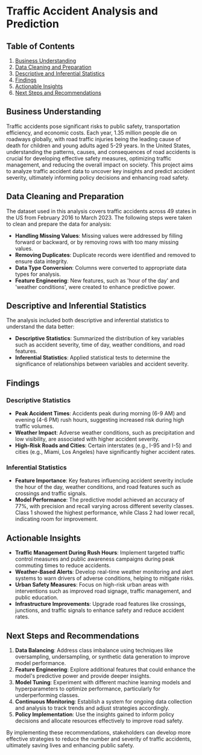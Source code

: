 # Traffic Accident Analysis and Prediction

## Table of Contents
1. [Business Understanding](#business-understanding)
2. [Data Cleaning and Preparation](#data-cleaning-and-preparation)
3. [Descriptive and Inferential Statistics](#descriptive-and-inferential-statistics)
4. [Findings](#findings)
5. [Actionable Insights](#actionable-insights)
6. [Next Steps and Recommendations](#next-steps-and-recommendations)

## Business Understanding

Traffic accidents pose significant risks to public safety, transportation efficiency, and economic costs. Each year, 1.35 million people die on roadways globally, with road traffic injuries being the leading cause of death for children and young adults aged 5-29 years. In the United States, understanding the patterns, causes, and consequences of road accidents is crucial for developing effective safety measures, optimizing traffic management, and reducing the overall impact on society. This project aims to analyze traffic accident data to uncover key insights and predict accident severity, ultimately informing policy decisions and enhancing road safety.

## Data Cleaning and Preparation

The dataset used in this analysis covers traffic accidents across 49 states in the US from February 2016 to March 2023. The following steps were taken to clean and prepare the data for analysis:
- **Handling Missing Values**: Missing values were addressed by filling forward or backward, or by removing rows with too many missing values.
- **Removing Duplicates**: Duplicate records were identified and removed to ensure data integrity.
- **Data Type Conversion**: Columns were converted to appropriate data types for analysis.
- **Feature Engineering**: New features, such as 'hour of the day' and 'weather conditions', were created to enhance predictive power.

## Descriptive and Inferential Statistics

The analysis included both descriptive and inferential statistics to understand the data better:
- **Descriptive Statistics**: Summarized the distribution of key variables such as accident severity, time of day, weather conditions, and road features.
- **Inferential Statistics**: Applied statistical tests to determine the significance of relationships between variables and accident severity.

## Findings

### Descriptive Statistics
- **Peak Accident Times**: Accidents peak during morning (6-9 AM) and evening (4-6 PM) rush hours, suggesting increased risk during high traffic volumes.
- **Weather Impact**: Adverse weather conditions, such as precipitation and low visibility, are associated with higher accident severity.
- **High-Risk Roads and Cities**: Certain interstates (e.g., I-95 and I-5) and cities (e.g., Miami, Los Angeles) have significantly higher accident rates.

### Inferential Statistics
- **Feature Importance**: Key features influencing accident severity include the hour of the day, weather conditions, and road features such as crossings and traffic signals.
- **Model Performance**: The predictive model achieved an accuracy of 77%, with precision and recall varying across different severity classes. Class 1 showed the highest performance, while Class 2 had lower recall, indicating room for improvement.

## Actionable Insights

- **Traffic Management During Rush Hours**: Implement targeted traffic control measures and public awareness campaigns during peak commuting times to reduce accidents.
- **Weather-Based Alerts**: Develop real-time weather monitoring and alert systems to warn drivers of adverse conditions, helping to mitigate risks.
- **Urban Safety Measures**: Focus on high-risk urban areas with interventions such as improved road signage, traffic management, and public education.
- **Infrastructure Improvements**: Upgrade road features like crossings, junctions, and traffic signals to enhance safety and reduce accident rates.

## Next Steps and Recommendations

1. **Data Balancing**: Address class imbalance using techniques like oversampling, undersampling, or synthetic data generation to improve model performance.
2. **Feature Engineering**: Explore additional features that could enhance the model's predictive power and provide deeper insights.
3. **Model Tuning**: Experiment with different machine learning models and hyperparameters to optimize performance, particularly for underperforming classes.
4. **Continuous Monitoring**: Establish a system for ongoing data collection and analysis to track trends and adjust strategies accordingly.
5. **Policy Implementation**: Use the insights gained to inform policy decisions and allocate resources effectively to improve road safety.

By implementing these recommendations, stakeholders can develop more effective strategies to reduce the number and severity of traffic accidents, ultimately saving lives and enhancing public safety.